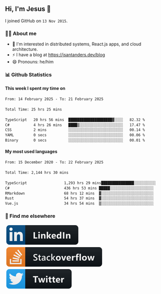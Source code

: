 ## Hi, I'm Jesus 👋

I joined GitHub on `13 Nov 2015`.

<!-- Talking about you -->

### 👨‍💻 About me

- 👦 I'm interested in distributed systems, React.js apps, and cloud architecture.
- ⚡️ I have a blog at <https://jsantanders.dev/blog>
- 😄 Pronouns: he/him

### 📊 Github Statistics

#### This week I spent my time on

<!--START_SECTION:weekly-->

```txt
From: 14 February 2025 - To: 21 February 2025

Total Time: 25 hrs 25 mins

TypeScript   20 hrs 56 mins  ████████████████████▓░░░░   82.32 %
C#           4 hrs 26 mins   ████▒░░░░░░░░░░░░░░░░░░░░   17.47 %
CSS          2 mins          ░░░░░░░░░░░░░░░░░░░░░░░░░   00.14 %
YAML         0 secs          ░░░░░░░░░░░░░░░░░░░░░░░░░   00.06 %
Binary       0 secs          ░░░░░░░░░░░░░░░░░░░░░░░░░   00.01 %
```

<!--END_SECTION:weekly-->

#### My most used languages

<!--START_SECTION:alltime-->

```txt
From: 15 December 2020 - To: 22 February 2025

Total Time: 2,144 hrs 30 mins

TypeScript                 1,293 hrs 29 mins███████████████░░░░░░░░░░   60.32 %
C#                         436 hrs 53 mins █████░░░░░░░░░░░░░░░░░░░░   20.37 %
RMarkdown                  68 hrs 12 mins  ▓░░░░░░░░░░░░░░░░░░░░░░░░   03.18 %
Rust                       54 hrs 37 mins  ▓░░░░░░░░░░░░░░░░░░░░░░░░   02.55 %
Vue.js                     34 hrs 54 mins  ▒░░░░░░░░░░░░░░░░░░░░░░░░   01.63 %
```

<!--END_SECTION:alltime-->

### 📢 Find me elsewhere

<p>
  <a target="_blank" href="https://linkedin.com/in/jsantanders">
    <img src="https://github.com/jsantanders/jsantanders/blob/master/img/linkedin.svg" alt="LinkedIn" style="vertical-align:top; margin:4px">
  </a>
  
  <a target="_blank" href="https://stackoverflow.com/users/7318331/jesus-santander">
    <img src="https://github.com/jsantanders/jsantanders/blob/master/img/stackoverflow.svg" alt="StackOverflow" style="vertical-align:top; margin:4px">
  </a>
  
  <a target="_blank" href="http://twitter.com/jsantanders">
    <img src="https://github.com/jsantanders/jsantanders/blob/master/img/twitter.svg" alt="Twitter" style="vertical-align:top; margin:4px">
  </a>
</p>
